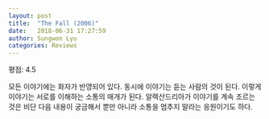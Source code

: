 ```yaml
---
layout: post
title:  "The Fall (2006)"
date:   2018-06-31 17:27:59
author: Sungwon Lyu
categories: Reviews
---
```


평점: 4.5

모든 이야기에는 화자가 반영되어 있다. 동시에 이야기는 듣는 사람의 것이 된다. 이렇게 이야기는 서로를 이해하는 소통의 매개가 된다. 알렉산드리아가 이야기를 계속 조르는 것은 비단 다음 내용이 궁금해서 뿐만 아니라 소통을 멈추지 말라는 응원이기도 하다.